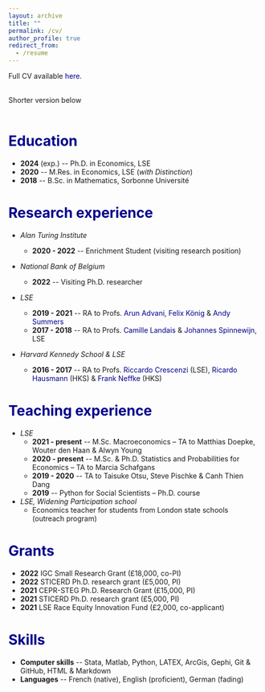 ```yaml
---
layout: archive
title: ""
permalink: /cv/
author_profile: true
redirect_from:
  - /resume
---
```


<!-- {% include base_path %} -->

Full CV available <a href="https://arnauddyevre.github.io/files/CV.pdf" style="color:DarkBlue; text-decoration:none;">here</a>. <br>
<br>

Shorter version below<br>
<br>

<a style="color:DarkBlue; text-decoration:none;">Education</a>
======
* <b>2024</b> (exp.) -- Ph.D. in Economics, LSE
* <b>2020</b> -- M.Res. in Economics, LSE (<i>with Distinction</i>)
* <b>2018</b> -- B.Sc. in Mathematics, Sorbonne Université<br>


<a style="color:DarkBlue; text-decoration:none;">Research experience</a>
======
* <i>Alan Turing Institute</i>
  - <b>2020 - 2022</b> -- Enrichment Student (visiting research position)
* <i>National Bank of Belgium</i>
  - <b>2022</b> -- Visiting Ph.D. researcher
* <i>LSE</i>
  * <b>2019 - 2021</b> -- RA to Profs. <a href="https://arunadvani.com" style="color:DarkBlue; text-decoration:none;">Arun Advani</a>, <a href="https://www.felixkoenig.com" style="color:DarkBlue; text-decoration:none;">Felix König</a> & <a href="https://www.lse.ac.uk/law/people/academic-staff/andrew-summers" style="color:DarkBlue; text-decoration:none;">Andy Summers</a>
  * <b>2017 - 2018</b> -- RA to Profs. <a href="https://econ.lse.ac.uk/staff/clandais/cgi-bin/index.php?langue=eng&choix=default" style="color:DarkBlue; text-decoration:none;">Camille Landais</a> & <a href="https://personal.lse.ac.uk/spinnewi/" style="color:DarkBlue; text-decoration:none;">Johannes Spinnewijn</a>, LSE
  
* <i>Harvard Kennedy School & LSE</i>
  * <b>2016 - 2017</b> -- RA to Profs. <a href="https://personal.lse.ac.uk/crescenz/" style="color:DarkBlue; text-decoration:none;">Riccardo Crescenzi</a> (LSE), <a href="https://www.hks.harvard.edu/faculty/ricardo-hausmann" style="color:DarkBlue; text-decoration:none;">Ricardo Hausmann</a> (HKS) & <a href="http://www.frankneffke.com" style="color:DarkBlue; text-decoration:none;">Frank Neffke</a> (HKS)<br>


<a style="color:DarkBlue; text-decoration:none;">Teaching experience</a>
======
* <i>LSE</i>
  * <b>2021 - present</b> -- M.Sc. Macroeconomics – TA to Matthias Doepke, Wouter den Haan & Alwyn Young
  * <b>2020 - present</b> -- M.Sc. & Ph.D. Statistics and Probabilities for Economics – TA to Marcia Schafgans
  * <b>2019 - 2020</b> -- TA to Taisuke Otsu, Steve Pischke & Canh Thien Dang
  * <b>2019</b> -- Python for Social Scientists – Ph.D. course
* <i>LSE, Widening Participation school</i>
  - Economics teacher for students from London state schools (outreach program)<br>


<a style="color:DarkBlue; text-decoration:none;">Grants</a>
======
* <b>2022</b> IGC Small Research Grant (£18,000, co-PI)
* <b>2022</b> STICERD Ph.D. research grant (£5,000, PI)
* <b>2021</b> CEPR-STEG Ph.D. Research Grant (£15,000, PI)
* <b>2021</b> STICERD Ph.D. research grant (£5,000, PI)
* <b>2021</b> LSE Race Equity Innovation Fund (£2,000, co-applicant)<br>


<a style="color:DarkBlue; text-decoration:none;">Skills</a>
======
* <b>Computer skills</b> -- Stata, Matlab, Python, LATEX, ArcGis, Gephi, Git & GitHub, HTML & Markdown
* <b>Languages</b> -- French (native), English (proficient), German (fading)<br>


